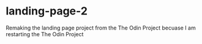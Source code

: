 # landing-page-2
Remaking the landing page project from the The Odin Project becuase I am restarting the The Odin Project
